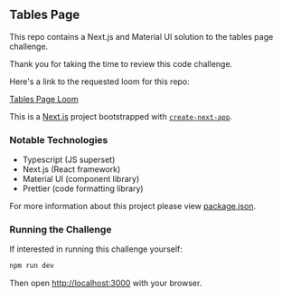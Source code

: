 ## Tables Page

This repo contains a Next.js and Material UI solution to the tables page challenge.

Thank you for taking the time to review this code challenge.

Here's a link to the requested loom for this repo:

[Tables Page Loom](https://www.loom.com/share/1650bf9ec76647ec93e024fb1c03c7a6)

This is a [Next.js](https://nextjs.org/) project bootstrapped with [`create-next-app`](https://github.com/vercel/next.js/tree/canary/packages/create-next-app).

### Notable Technologies

- Typescript (JS superset)
- Next.js (React framework)
- Material UI (component library)
- Prettier (code formatting library)

For more information about this project please view [package.json](https://github.com/challenge-submission-1/code-challenge-jfuxebdfkpwpzzm/blob/main/package.json).

### Running the Challenge

If interested in running this challenge yourself:

```bash
npm run dev
```

Then open [http://localhost:3000](http://localhost:3000) with your browser.
